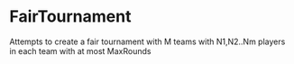 # FairTournament
Attempts to create a fair tournament with M teams with N1,N2..Nm players in each team with at most MaxRounds
